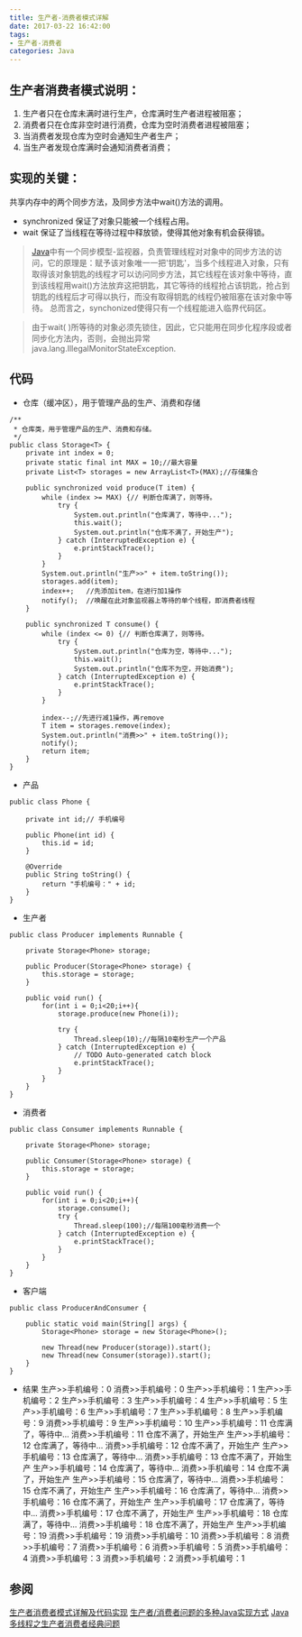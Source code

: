 ```yaml
---
title: 生产者-消费者模式详解
date: 2017-03-22 16:42:00
tags:
- 生产者-消费者
categories: Java  
---
```

## 生产者消费者模式说明：
1. 生产者只在仓库未满时进行生产，仓库满时生产者进程被阻塞；
2. 消费者只在仓库非空时进行消费，仓库为空时消费者进程被阻塞；
3. 当消费者发现仓库为空时会通知生产者生产；
4. 当生产者发现仓库满时会通知消费者消费；

## 实现的关键：
共享内存中的两个同步方法，及同步方法中wait()方法的调用。
- synchronized 保证了对象只能被一个线程占用。
- wait 保证了当线程在等待过程中释放锁，使得其他对象有机会获得锁。
<!-- more -->
>[Java](http://www.2cto.com/kf/ware/Java/)中有一个同步模型-监视器，负责管理线程对对象中的同步方法的访问，它的原理是：赋予该对象唯一一把'钥匙'，当多个线程进入对象，只有取得该对象钥匙的线程才可以访问同步方法，其它线程在该对象中等待，直到该线程用wait()方法放弃这把钥匙，其它等待的线程抢占该钥匙，抢占到钥匙的线程后才可得以执行，而没有取得钥匙的线程仍被阻塞在该对象中等待。 总而言之，synchonized使得只有一个线程能进入临界代码区。

>由于wait( )所等待的对象必须先锁住，因此，它只能用在同步化程序段或者同步化方法内，否则，会抛出异常java.lang.IllegalMonitorStateException.



## 代码

- 仓库（缓冲区），用于管理产品的生产、消费和存储
```
/**
 * 仓库类，用于管理产品的生产、消费和存储。
 */
public class Storage<T> {
	private int index = 0;
	private static final int MAX = 10;//最大容量
	private List<T> storages = new ArrayList<T>(MAX);//存储集合

	public synchronized void produce(T item) {
		while (index >= MAX) {// 判断仓库满了，则等待。
			try {
				System.out.println("仓库满了，等待中...");
				this.wait();
				System.out.println("仓库不满了，开始生产");
			} catch (InterruptedException e) {
				e.printStackTrace();
			}
		}
		System.out.println("生产>>" + item.toString());
		storages.add(item);
		index++;   //先添加item，在进行加1操作
		notify();  //唤醒在此对象监视器上等待的单个线程，即消费者线程
	}

	public synchronized T consume() {
		while (index <= 0) {// 判断仓库满了，则等待。
			try {
				System.out.println("仓库为空，等待中...");
				this.wait();
				System.out.println("仓库不为空，开始消费");
			} catch (InterruptedException e) {
				e.printStackTrace();
			}
		}

		index--;//先进行减1操作，再remove
		T item = storages.remove(index);
		System.out.println("消费>>" + item.toString());
		notify();
		return item;
	}
}
```
- 产品
```
public class Phone {

	private int id;// 手机编号

	public Phone(int id) {
		this.id = id;
	}

	@Override
	public String toString() {
		return "手机编号：" + id;
	}
}
```

- 生产者
```
public class Producer implements Runnable {

	private Storage<Phone> storage;
	
	public Producer(Storage<Phone> storage) {
		this.storage = storage;
	}

	public void run() {
		for(int i = 0;i<20;i++){
			storage.produce(new Phone(i));
			
			try {
				Thread.sleep(10);//每隔10毫秒生产一个产品
			} catch (InterruptedException e) {
				// TODO Auto-generated catch block
				e.printStackTrace();
			}
		}
	}
}
```

- 消费者
```
public class Consumer implements Runnable {

	private Storage<Phone> storage;
	
	public Consumer(Storage<Phone> storage) {
		this.storage = storage;
	}

	public void run() {
		for(int i = 0;i<20;i++){
			storage.consume();
			try {
				Thread.sleep(100);//每隔100毫秒消费一个
			} catch (InterruptedException e) {
				e.printStackTrace();
			}
		}
	}
}
```
- 客户端
```
public class ProducerAndConsumer {

	public static void main(String[] args) {
		Storage<Phone> storage = new Storage<Phone>();
		
		new Thread(new Producer(storage)).start();
		new Thread(new Consumer(storage)).start();
	}
}
```
- 结果
生产>>手机编号：0
消费>>手机编号：0
生产>>手机编号：1
生产>>手机编号：2
生产>>手机编号：3
生产>>手机编号：4
生产>>手机编号：5
生产>>手机编号：6
生产>>手机编号：7
生产>>手机编号：8
生产>>手机编号：9
消费>>手机编号：9
生产>>手机编号：10
生产>>手机编号：11
仓库满了，等待中...
消费>>手机编号：11
仓库不满了，开始生产
生产>>手机编号：12
仓库满了，等待中...
消费>>手机编号：12
仓库不满了，开始生产
生产>>手机编号：13
仓库满了，等待中...
消费>>手机编号：13
仓库不满了，开始生产
生产>>手机编号：14
仓库满了，等待中...
消费>>手机编号：14
仓库不满了，开始生产
生产>>手机编号：15
仓库满了，等待中...
消费>>手机编号：15
仓库不满了，开始生产
生产>>手机编号：16
仓库满了，等待中...
消费>>手机编号：16
仓库不满了，开始生产
生产>>手机编号：17
仓库满了，等待中...
消费>>手机编号：17
仓库不满了，开始生产
生产>>手机编号：18
仓库满了，等待中...
消费>>手机编号：18
仓库不满了，开始生产
生产>>手机编号：19
消费>>手机编号：19
消费>>手机编号：10
消费>>手机编号：8
消费>>手机编号：7
消费>>手机编号：6
消费>>手机编号：5
消费>>手机编号：4
消费>>手机编号：3
消费>>手机编号：2
消费>>手机编号：1


## 参阅
[生产者消费者模式详解及代码实现](http://www.2cto.com/kf/201310/248226.html)
[生产者/消费者问题的多种Java实现方式](http://blog.csdn.net/monkey_d_meng/article/details/6251879)
[Java多线程之生产者消费者经典问题](http://blog.csdn.net/thinkpadshi/article/details/8163751)